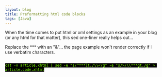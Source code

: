 ```yaml
---
layout: blog
title: Preformatting html code blocks
tags: [Java]
---
```



<p>When the time comes to put html or xml settings as an example in your blog (or any html for that matter), this sed one-liner really helps out...</p>
<p>Replace the *** with an "&"... the page example won't render correctly if I use verbatim characters.</p>
<code style="background-color:black;color:chartreuse;">
cat -v article.xhtml | sed -e "s/^***lt;/\\&lt;/g" -e "s/&gt;/\\***gt;/g" > article.code.xhtml
</code>  


